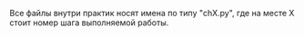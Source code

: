 Все файлы внутри практик носят имена по типу "chX.py", где на месте X стоит номер шага выполняемой работы.
